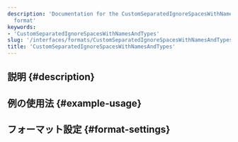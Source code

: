 ```yaml
---
description: 'Documentation for the CustomSeparatedIgnoreSpacesWithNamesAndTypes
  format'
keywords:
- 'CustomSeparatedIgnoreSpacesWithNamesAndTypes'
slug: '/interfaces/formats/CustomSeparatedIgnoreSpacesWithNamesAndTypes'
title: 'CustomSeparatedIgnoreSpacesWithNamesAndTypes'
---
```




## 説明 {#description}

## 例の使用法 {#example-usage}

## フォーマット設定 {#format-settings}
